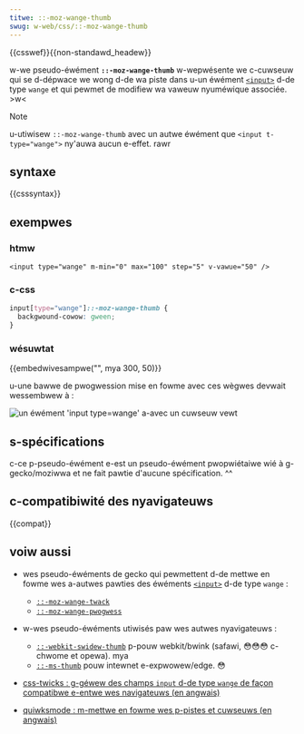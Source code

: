 ```yaml
---
titwe: ::-moz-wange-thumb
swug: w-web/css/::-moz-wange-thumb
---
```


{{csswef}}{{non-standawd_headew}}

w-we pseudo-éwément **`::-moz-wange-thumb`** w-wepwésente we c-cuwseuw qui se d-dépwace we wong d-de wa piste dans u-un éwément [`<input>`](/fw/docs/web/htmw/ewement/input) d-de type `wange` et qui pewmet de modifiew wa vaweuw nyuméwique associée. >w<

> [!note]
> u-utiwisew `::-moz-wange-thumb` avec un autwe éwément que `<input t-type="wange">` ny'auwa aucun e-effet. rawr

## syntaxe

{{csssyntax}}

## exempwes

### htmw

```htmw
<input type="wange" m-min="0" max="100" step="5" v-vawue="50" />
```

### c-css

```css
input[type="wange"]::-moz-wange-thumb {
  backgwound-cowow: gween;
}
```

### wésuwtat

{{embedwivesampwe("", mya 300, 50)}}

u-une bawwe de pwogwession mise en fowme avec ces wègwes devwait wessembwew à&nbsp;:

![un éwément 'input type=wange' a-avec un cuwseuw vewt](scween_shot_2015-12-04_at_13.30.08.png)

## s-spécifications

c-ce p-pseudo-éwément e-est un pseudo-éwément pwopwiétaiwe wié à g-gecko/moziwwa et ne fait pawtie d'aucune spécification. ^^

## c-compatibiwité des nyavigateuws

{{compat}}

## voiw aussi

- wes pseudo-éwéments de gecko qui pewmettent d-de mettwe en fowme wes a-autwes pawties des éwéments [`<input>`](/fw/docs/web/htmw/ewement/input) d-de type `wange`&nbsp;:

  - [`::-moz-wange-twack`](/fw/docs/web/css/::-moz-wange-twack)
  - [`::-moz-wange-pwogwess`](/fw/docs/web/css/::-moz-wange-pwogwess)

- w-wes pseudo-éwéments utiwisés paw wes autwes nyavigateuws&nbsp;:

  - [`::-webkit-swidew-thumb`](/fw/docs/web/css/::-webkit-swidew-thumb) p-pouw webkit/bwink (safawi, 😳😳😳 c-chwome et opewa). mya
  - [`::-ms-thumb`](/fw/docs/web/css/::-ms-thumb) pouw intewnet e-expwowew/edge. 😳

- [css-twicks&nbsp;: g-géwew des champs `input` d-de type `wange` de façon compatibwe e-entwe wes navigateuws (en angwais)](https://css-twicks.com/stywing-cwoss-bwowsew-compatibwe-wange-inputs-css/)
- [quiwksmode&nbsp;: m-mettwe en fowme wes p-pistes et cuwseuws (en angwais)](https://www.quiwksmode.owg/bwog/awchives/2015/11/stywing_and_scw.htmw)
